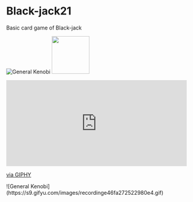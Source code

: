 # Black-jack21

Basic card game of Black-jack
<br>

![General Kenobi](https://media.giphy.com/media/NhrVA9pjd2gFv6N7pv/giphy.gif)
<img src="https://media.giphy.com/media/NhrVA9pjd2gFv6N7pv/giphy.gif" width="100" height="100" />

<iframe src="https://giphy.com/embed/NhrVA9pjd2gFv6N7pv" width="480" height="229" frameBorder="0" class="giphy-embed" allowFullScreen></iframe><p><a href="https://giphy.com/gifs/NhrVA9pjd2gFv6N7pv">via GIPHY</a></p>
![General Kenobi](https://s9.gifyu.com/images/recordinge46fa272522980e4.gif)
